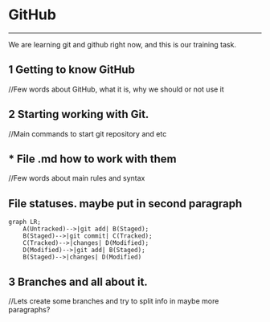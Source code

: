# GitHub
---
We are learning git and github right now, and this is our training task.

## 1 Getting to know GitHub

//Few words about GitHub, what it is, why we should or not use it 

## 2 Starting working with Git.

//Main commands to start git repository and etc

## * File .md how to work with them

//Few words about main rules and syntax

## File statuses. maybe put in second paragraph
```mermaid
graph LR;
    A(Untracked)-->|git add| B(Staged);
    B(Staged)-->|git commit| C(Tracked);
    C(Tracked)-->|changes| D(Modified);
    D(Modified)-->|git add| B(Staged);
    B(Staged)-->|changes| D(Modified)
```

## 3 Branches and all about it.

//Lets create some branches and try to split info in maybe more paragraphs?
